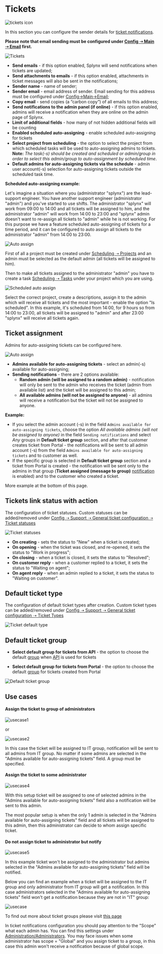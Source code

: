 Tickets
=============

![tickets icon](icon.png)

In this section you can configure the sender details for [ticket notifications](configuration/support/ticket_notifications/tickets_notifications.md).

**Please note that email sending must be configured under [Config ➝ Main ➝ Email](configuration/main_configuration/email_config/email_config.md) first.**

![Tickets](tickets.png)

- **Send emails** - if this option enabled, Splynx will send notifications when tickets are updated;
- **Send attachments to emails** - if this option enabled, attachments in ticket messages  will also be sent in the notifications;
- **Sender name** - name of sender;
- **Sender email** - email address of sender. Email sending for this address must be configured under [Config->Main->Email](configuration/main_configuration/email_config/email_config.md);
- **Copy email** - send copies (a “carbon copy”) of all emails to this address;
- **Send notifications to the admin panel (if online)** - if this option enabled, admins will receive a notification when they are online on the admin page of Splynx.
- **Limit of additional fields** - how many of not hidden additional fields will be counting
- **Enabled scheduled auto-assigning** - enable scheduled auto-assigning for tickets
- **Select project from scheduling** - the option to select the project from which scheduled tasks will be used to auto-assigning admins to tickets. **Note:** *The task(-s) should be created and scheduled or admin/group in order to select this admin/group to auto-assignment by scheduled time*.
- **Default admins for auto-assigning tickets via the schedule** - admin user account(-s) selection for auto-assigning tickets outside the scheduled task time.


**Scheduled auto-assigning example:**

Let's imagine a situation where you (administrator "splynx") are the lead-support engineer. You have another support engineer (administrator "admin") and you've started to use shifts. The administrator "splynx" will work from 09:00 to 14:00 and all tickets will be assigned to him, and the administrator "admin" will work from 14:00 to 23:00 and "splynx" admin doesn't want to re-assign all tickets to "admin" while he is not working. For this purpose we have a feature scheduled auto-assigning of tickets for a time period, and it can be configured to auto assign all tickets to the administrator "admin" from 14:00 to 23:00.

![Auto assign](auto_assign.png)

First of all a project must be created under [Scheduling ➝ Projects](scheduling/projects/projects.md)
and an admin must be selected as the default admin (all tickets will be assigned to him).

Then to make all tickets assigned to the administrator "admin" you have to create a task [Scheduling ➝ Tasks](scheduling/tasks/tasks.md) under your project which you are using.

![Scheduled auto assign](task_example.png)

Select the correct project, create a descriptions, assign it to the admin which will receive all tickets and the most important - enable the option "Is scheduled". In this example, it's scheduled from 14:00, for 9 hours so from 14:00 to 23:00, all tickets will be assigned to "admin" and after 23:00 "splynx" will receive all tickets again.

## Ticket assignment

Admins for auto-assigning tickets can be configured here.

![Auto assign](ticket_assignment.png)

- **Admins available for auto-assigning tickets** - select an admin(-s) available for auto-assigning;
- **Sending notifications** - there are 2 options available:
  * **Random admin (will be assigned to a random admin)** - notification will only be sent to the admin who receives the ticket (admin from available list) and the ticket will be assigned to this admin;
  * **All available admins (will not be assigned to anyone)** - all admins will receive a notification but the ticket will not be assigned to anyone.

**Example:**
* If you select the admin account (-s) in the field `Admins available for auto-assigning tickets`, choose the option *All available admins (will not be assigned to anyone)* in the field `Sending notifications` and select *Any* groups in **Default ticket group** section, and after that customer creates ticket from Portal - the notifications will be sent to all admin account (-s) from the field `Admins available for auto-assigning tickets` and to customer as well.
* If the specific group is selected in **Default ticket group** section and a ticket from Portal is created - the notification will be sent only to the admins in that group (**Ticket assigned (message to group)** [notification](configuration/support/ticket_notifications/tickets_notifications.md) is enabled) and to the customer who created a ticket.

More example at the bottom of this page.

## Tickets link status with action

The configuration of ticket statuses. Custom statuses can be added/removed under [Config ➝ Support ➝ General ticket configuration ➝ Ticket statuses]()

![Ticket statuses](ticket_statuses.png)

- **On creating** - sets the status to "New" when a ticket is created;
- **On opening** - when the ticket was closed, and re-opened, it sets the status to "Work in progress";
- **On closing** - when a ticket is closed, it sets the status to "Resolved";
- **On customer reply** - when a customer replied to a ticket, it sets the status to "Waiting on agent";
- **On agent reply** - when an admin replied to a ticket, it sets the status to "Waiting on customer".

## Default ticket type

The configuration of default ticket types after creation. Custom ticket types can be added/removed under [Config ➝ Support ➝ General ticket configuration ➝ Ticket Types](configuration/support/general_ticket_configuration/general_ticket_configuration.md)

![Ticket default type](default_type.png)

## Default ticket group

- **Select default group for tickets from API** - the option to choose the default [group](configuration/support/general_ticket_configuration/general_ticket_configuration.md) when [API](administration/information/api_documentation/api_documentation.md) is used for tickets

- **Select default group for tickets from Portal** - the option to choose the default [group](configuration/support/general_ticket_configuration/general_ticket_configuration.md) for tickets created from Portal

![Default ticket group](default_group.png)


## Use cases

#### Assign the ticket to group of administrators

![usecase1](use_case_1.png)

or

![usecase2](use_case_2.png)

In this case the ticket will be assigned to IT group, notification will be sent to all admins from IT group. No matter if some admins are selected in the "Admins available for auto-assigning tickets" field. A group must be specified.

#### Assign the ticket to some administrator

![usecase4](use_case_4.png)

With this setup ticket will be assigned to one of selected admins in the "Admins available for auto-assigning tickets" field also a notification will be sent to this admin.

The most popular setup is when the only 1 admin is selected in the "Admins available for auto-assigning tickets" field and all tickets will be assigned to this admin, then this administrator can decide to whom assign specific ticket.

#### Do not assign ticket to administrator but notify

![usecase5](use_case_5.png)

In this example ticket won't be assigned to the administrator but admins selected in the "Admins available for auto-assigning tickets" field will be notified.

Below you can find an example when a ticket will be assigned to the IT group and only administrator from IT group will get a notification. In this case administrators selected in the "Admins available for auto-assigning tickets" field won't get a notification because they are not in "IT" group:

![usecase](use_case_3.png)

To find out more about ticket groups please visit [this page](configuration/support/general_ticket_configuration/general_ticket_configuration.md)

In ticket notifications configuration you should pay attention to the "Scope" what each admin has. You can find this settings under [Administration/Administrators](../../../administration/main/admins_and_permissions/admins_and_permissions.md). You may face issues when some administrator has scope = "Global" and you assign ticket to a group, in this case this admin won't receive a notification because of global scope.
